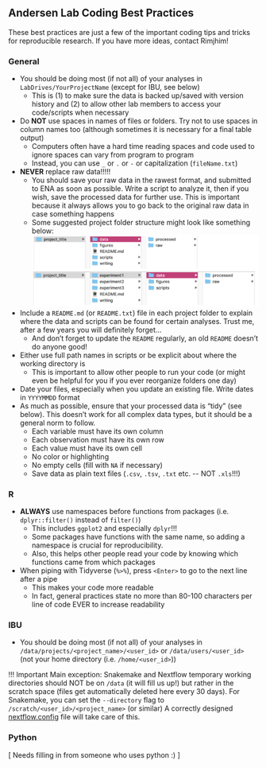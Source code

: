 ## Andersen Lab Coding Best Practices

These best practices are just a few of the important coding tips and tricks for reproducible research. If you have more ideas, contact Rimjhim!

### General

* You should be doing most (if not all) of your analyses in `LabDrives/YourProjectName` (except for IBU, see below)
	* This is (1) to make sure the data is backed up/saved with version history and (2) to allow other lab members to access your code/scripts when necessary
* Do **NOT** use spaces in names of files or folders. Try not to use spaces in column names too (although sometimes it is necessary for a final table output)
	* Computers often have a hard time reading spaces and code used to ignore spaces can vary from program to program
	* Instead, you can use `_` or `.` or `-` or capitalization (`fileName.txt`)
* **NEVER** replace raw data!!!!!
	* You should save your raw data in the rawest format, and submitted to ENA as soon as possible. Write a script to analyze it, then if you wish, save the processed data for further use. This is important because it always allows you to go back to the original raw data in case something happens
	* Some suggested project folder structure might look like something below:
![directory_structure](img/directory_structure.png)
* Include a `README.md` (or `README.txt`) file in each project folder to explain where the data and scripts can be found for certain analyses. Trust me, after a few years you will definitely forget…
	* And don’t forget to update the `README` regularly, an old `README` doesn’t do anyone good!
* Either use full path names in scripts or be explicit about where the working directory is
	* This is important to allow other people to run your code (or might even be helpful for you if you ever reorganize folders one day)
* Date your files, especially when you update an existing file. Write dates in `YYYYMMDD` format
* As much as possible, ensure that your processed data is “tidy” (see below). This doesn’t work for all complex data types, but it should be a general norm to follow.
	* Each variable must have its own column
	* Each observation must have its own row
	* Each value must have its own cell
	* No color or highlighting 
	* No empty cells (fill with `NA` if necessary)
	* Save data as plain text files (`.csv`, `.tsv`, `.txt` etc. -- NOT `.xls`!!!)

### R

* **ALWAYS** use namespaces before functions from packages (i.e. `dplyr::filter()` instead of `filter()`)
	* This includes `ggplot2` and especially `dplyr`!!!
	* Some packages have functions with the same name, so adding a namespace is crucial for reproducibility.
	* Also, this helps other people read your code by knowing which functions came from which packages
* When piping with Tidyverse (`%>%`), press `<Enter>` to go to the next line after a pipe
	* This makes your code more readable 
	* In fact, general practices state no more than 80-100 characters per line of code EVER to increase readability

### IBU

* You should be doing most (if not all) of your analyses in `/data/projects/<project_name>/<user_id>` or `/data/users/<user_id>` (not your home directory (i.e. `/home/<user_id>`))

!!! Important
	Main exception: Snakemake and Nextflow temporary working directories should NOT be on `/data` (it will fill us up!) but rather in the scratch space (files get automatically deleted here every 30 days).
	For Snakemake, you can set the `--directory` flag to `/scratch/<user_id>/<project_name>` (or similar)
	A correctly designed [nextflow.config](IBU-nextflow) file will take care of this.

### Python

[ Needs filling in from someone who uses python :) ]
